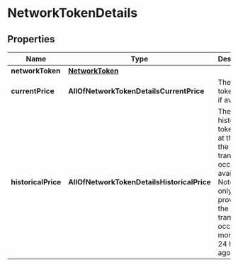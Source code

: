 # NetworkTokenDetails

## Properties
Name | Type | Description | Notes
------------ | ------------- | ------------- | -------------
**networkToken** | [**NetworkToken**](NetworkToken.md) |  | 
**currentPrice** | **AllOfNetworkTokenDetailsCurrentPrice** | The current token price, if available. |  [optional]
**historicalPrice** | **AllOfNetworkTokenDetailsHistoricalPrice** | The historical token price at the time the transaction       occured, if available. Note, this is only provided if the transaction       occured more than 24 hours ago. |  [optional]
